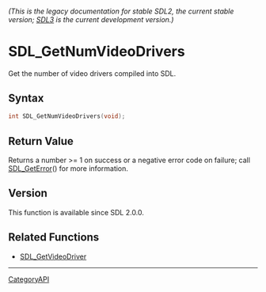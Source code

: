 ###### (This is the legacy documentation for stable SDL2, the current stable version; [SDL3](https://wiki.libsdl.org/SDL3/) is the current development version.)
# SDL_GetNumVideoDrivers

Get the number of video drivers compiled into SDL.

## Syntax

```c
int SDL_GetNumVideoDrivers(void);

```

## Return Value

Returns a number >= 1 on success or a negative error code on failure; call
[SDL_GetError](SDL_GetError)() for more information.

## Version

This function is available since SDL 2.0.0.

## Related Functions

* [SDL_GetVideoDriver](SDL_GetVideoDriver)

----
[CategoryAPI](CategoryAPI)

